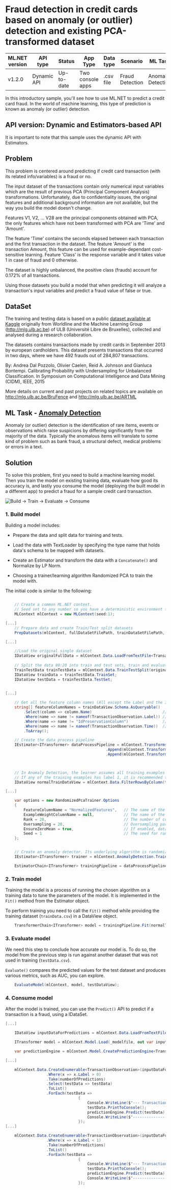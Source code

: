 # Fraud detection in credit cards based on anomaly (or outlier) detection and existing PCA-transformed dataset

| ML.NET version | API type    | Status     | App Type         | Data type | Scenario        | ML Task           | Algorithms     |
|----------------|-------------|------------|------------------|-----------|-----------------|-------------------|----------------|
| v1.2.0         | Dynamic API | Up-to-date | Two console apps | .csv file | Fraud Detection | Anomaly Detection | Randomized PCA |

In this introductory sample, you'll see how to use ML.NET to predict a credit card fraud. In the world of machine learning, this type of prediction is known as anomaly (or outlier) detection.
  

## API version: Dynamic and Estimators-based API

It is important to note that this sample uses the dynamic API with Estimators.
  

## Problem

This problem is centered around predicting if credit card transaction (with its related info/variables) is a fraud or no. 
 
The input dataset of the transactions contain only numerical input variables which are the result of previous PCA (Principal Component Analysis) transformations. Unfortunately, due to confidentiality issues, the original features and additional background information are not available, but the way you build the model doesn't change.  

Features V1, V2, ... V28 are the principal components obtained with PCA, the only features which have not been transformed with PCA are 'Time' and 'Amount'. 

The feature 'Time' contains the seconds elapsed between each transaction and the first transaction in the dataset. The feature 'Amount' is the transaction Amount, this feature can be used for example-dependant cost-sensitive learning. Feature 'Class' is the response variable and it takes value 1 in case of fraud and 0 otherwise.

The dataset is highly unbalanced, the positive class (frauds) account for 0.172% of all transactions.

Using those datasets you build a model that when predicting it will analyze a transaction's input variables and predict a fraud value of false or true.
  

## DataSet

The training and testing data is based on a public [dataset available at Kaggle](https://www.kaggle.com/mlg-ulb/creditcardfraud) originally from Worldline and the Machine Learning Group (http://mlg.ulb.ac.be) of ULB (Université Libre de Bruxelles), collected and analysed during a research collaboration. 

The datasets contains transactions made by credit cards in September 2013 by european cardholders. This dataset presents transactions that occurred in two days, where we have 492 frauds out of 284,807 transactions.

By: Andrea Dal Pozzolo, Olivier Caelen, Reid A. Johnson and Gianluca Bontempi. Calibrating Probability with Undersampling for Unbalanced Classification. In Symposium on Computational Intelligence and Data Mining (CIDM), IEEE, 2015

More details on current and past projects on related topics are available on http://mlg.ulb.ac.be/BruFence and http://mlg.ulb.ac.be/ARTML
  

## ML Task - [Anomaly Detection](https://en.wikipedia.org/wiki/Anomaly_detection)

Anomaly (or outlier) detection is the identification of rare items, events or observations which raise suspicions by differing significantly from the majority of the data. Typically the anomalous items will translate to some kind of problem such as bank fraud, a structural defect, medical problems or errors in a text. 
  

## Solution

To solve this problem, first you need to build a machine learning model. Then you train the model on existing training data, evaluate how good its accuracy is, and lastly you consume the model (deploying the built model in a different app) to predict a fraud for a sample credit card transaction.

![Build -> Train -> Evaluate -> Consume](../shared_content/modelpipeline.png)


### 1. Build model

Building a model includes:

- Prepare the data and split data for training and tests.

- Load the data with TextLoader by specifying the type name that holds data's schema to be mapped with datasets.

- Create an Estimator and transform the data with a `Concatenate()` and Normalize by LP Norm. 

- Choosing a trainer/learning algorithm Randomized PCA to train the model with.


The initial code is similar to the following:

`````csharp

    // Create a common ML.NET context.
    // Seed set to any number so you have a deterministic environment for repeateable results
    MLContext mlContext = new MLContext(seed:1);

[...]
    // Prepare data and create Train/Test split datasets
    PrepDatasets(mlContext, fullDataSetFilePath, trainDataSetFilePath, testDataSetFilePath);

[...]

    //Load the original single dataset
    IDataView originalFullData = mlContext.Data.LoadFromTextFile<TransactionObservation>(fullDataSetFilePath, separatorChar: er: true);
                 
    // Split the data 80:20 into train and test sets, train and evaluate.
    TrainTestData trainTestData = mlContext.Data.TrainTestSplit(originalFullData, testFraction: 0.2, seed: 1);
    IDataView trainData = trainTestData.TrainSet;
    IDataView testData = trainTestData.TestSet;

    
[...]

    // Get all the feature column names (All except the Label and the IdPreservationColumn)
    string[] featureColumnNames = trainDataView.Schema.AsQueryable()
        .Select(column => column.Name)                               // Get alll the column names
        .Where(name => name != nameof(TransactionObservation.Label)) // Do not include the Label column
        .Where(name => name != "IdPreservationColumn")               // Do not include the IdPreservationColumn/StratificationColumn
        .Where(name => name != nameof(TransactionObservation.Time))  // Do not include the Time column. Not needed as feature column
        .ToArray();

    // Create the data process pipeline
    IEstimator<ITransformer> dataProcessPipeline = mlContext.Transforms.Concatenate("Features", featureColumnNames)
                                            .Append(mlContext.Transforms.DropColumns(new string[] { nameof(TransactionObservation.Time) }))
                                            .Append(mlContext.Transforms.NormalizeLpNorm(outputColumnName: "NormalizedFeatures",
                                                                                          inputColumnName: "Features"));


    // In Anomaly Detection, the learner assumes all training examples have label 0, as it only learns from normal examples.
    // If any of the training examples has label 1, it is recommended to use a Filter transform to filter them out before training:
    IDataView normalTrainDataView = mlContext.Data.FilterRowsByColumn(trainDataView, columnName: nameof(TransactionObservation.Label), lowerBound: 0, upperBound: 1);

[...]

    var options = new RandomizedPcaTrainer.Options
    {
        FeatureColumnName = "NormalizedFeatures",   // The name of the feature column. The column data must be a known-sized vector of Single.
        ExampleWeightColumnName = null,             // The name of the example weight column (optional). To use the weight column, the column data must be of type Single.
        Rank = 28,                                  // The number of components in the PCA.
        Oversampling = 20,                          // Oversampling parameter for randomized PCA training.
        EnsureZeroMean = true,                      // If enabled, data is centered to be zero mean.
        Seed = 1                                    // The seed for random number generation.
    };


    // Create an anomaly detector. Its underlying algorithm is randomized PCA.
    IEstimator<ITransformer> trainer = mlContext.AnomalyDetection.Trainers.RandomizedPca(options: options);

    EstimatorChain<ITransformer> trainingPipeline = dataProcessPipeline.Append(trainer);

`````


### 2. Train model

Training the model is a process of running the chosen algorithm on a training data to tune the parameters of the model. It is implemented in the `Fit()` method from the Estimator object.

To perform training you need to call the `Fit()` method while providing the training dataset (`trainData.csv`) in a DataView object.

`````csharp    
    TransformerChain<ITransformer> model = trainingPipeline.Fit(normalTrainDataView);
`````


### 3. Evaluate model

We need this step to conclude how accurate our model is. To do so, the model from the previous step is run against another dataset that was not used in training (`testData.csv`). 

`Evaluate()` compares the predicted values for the test dataset and produces various metrics, such as AUC, you can explore.

`````csharp
    EvaluateModel(mlContext, model, testDataView);
`````


### 4. Consume model
  
After the model is trained, you can use the `Predict()` API to predict if a transaction is a fraud, using a IDataSet.

`````csharp
[...]

    IDataView inputDataForPredictions = mlContext.Data.LoadFromTextFile<TransactionObservation>(_dasetFile, separatorChar: ',', hasHeader: true);

    ITransformer model = mlContext.Model.Load(_modelfile, out var inputSchema);

    var predictionEngine = mlContext.Model.CreatePredictionEngine<TransactionObservation, TransactionFraudPrediction>(model);

[...]

    mlContext.Data.CreateEnumerable<TransactionObservation>(inputDataForPredictions, reuseRowObject: false)
                  .Where(x => x.Label > 0)
                  .Take(numberOfPredictions)
                  .Select(testData => testData)
                  .ToList()
                  .ForEach(testData =>
                                {
                                    Console.WriteLine($"--- Transaction ---");
                                    testData.PrintToConsole();
                                    predictionEngine.Predict(testData).PrintToConsole();
                                    Console.WriteLine($"-------------------");
                                });
[...]

    mlContext.Data.CreateEnumerable<TransactionObservation>(inputDataForPredictions, reuseRowObject: false)
                  .Where(x => x.Label < 1)
                  .Take(numberOfPredictions)
                  .ToList()
                  .ForEach(testData =>
                                {
                                    Console.WriteLine($"--- Transaction ---");
                                    testData.PrintToConsole();
                                    predictionEngine.Predict(testData).PrintToConsole();
                                    Console.WriteLine($"-------------------");
                                });

`````
